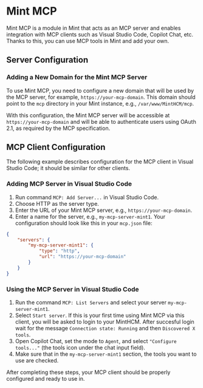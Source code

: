 # Mint MCP

Mint MCP is a module in Mint that acts as an MCP server and enables integration with MCP clients such as Visual Studio Code, Copilot Chat, etc. Thanks to this, you can use MCP tools in Mint and add your own.

## Server Configuration

### Adding a New Domain for the Mint MCP Server

To use Mint MCP, you need to configure a new domain that will be used by the MCP server, for example, `https://your-mcp-domain`. This domain should point to the `mcp` directory in your Mint instance, e.g., `/var/www/MintHCM/mcp`.

With this configuration, the Mint MCP server will be accessible at `https://your-mcp-domain` and will be able to authenticate users using OAuth 2.1, as required by the MCP specification.

## MCP Client Configuration

The following example describes configuration for the MCP client in Visual Studio Code; it should be similar for other clients.

### Adding MCP Server in Visual Studio Code
1. Run command `MCP: Add Server...` in Visual Studio Code.
2. Choose HTTP as the server type.
1. Enter the URL of your Mint MCP server, e.g., `https://your-mcp-domain`.
1. Enter a name for the server, e.g., `my-mcp-server-mint1`.
Your configuration should look like this in your `mcp.json` file:

```json
{
    "servers": {
        "my-mcp-server-mint1": {
            "type": "http",
            "url": "https://your-mcp-domain"
        }
    }
}
```

### Using the MCP Server in Visual Studio Code
1. Run the command `MCP: List Servers` and select your server `my-mcp-server-mint1`.
1. Select `Start server`. If this is your first time using Mint MCP via this client, you will be asked to login to your MintHCM. After succesful login wait for the message `Connection state: Running` and then `Discovered X tools`.
1. Open Copilot Chat, set the mode to `Agent`, and select `"Configure tools..."` (the tools icon under the chat input field).
1. Make sure that in the `my-mcp-server-mint1` section, the tools you want to use are checked.

After completing these steps, your MCP client should be properly configured and ready to use in.
